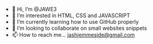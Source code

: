 - 👋 Hi, I’m @JAWE3
- 👀 I’m interested in HTML, CSS and JAVASCRIPT
- 🌱 I’m currently learning how to use GitHub properly
- 💞️ I’m looking to collaborate on small websites snippets
- 📫 How to reach me... jashjemmeside@gmail.com

<!---
JAWE3/JAWE3 is a ✨ special ✨ repository because its `README.md` (this file) appears on your GitHub profile.
You can click the Preview link to take a look at your changes.
--->
